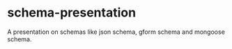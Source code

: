 schema-presentation
===================

A presentation on schemas like json schema, gform schema and mongoose schema.
